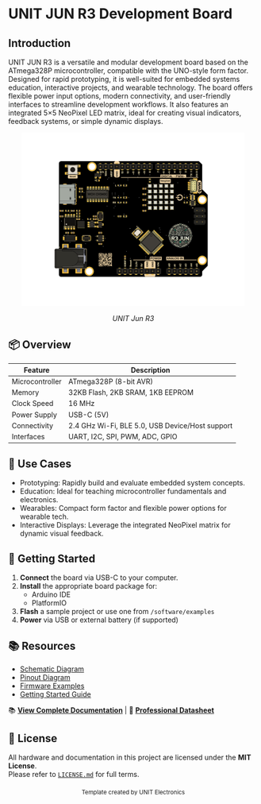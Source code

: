 
# UNIT JUN R3 Development Board 


## Introduction

UNIT JUN R3 is a versatile and modular development board based on the ATmega328P microcontroller, compatible with the UNO-style form factor. Designed for rapid prototyping, it is well-suited for embedded systems education, interactive projects, and wearable technology. The board offers flexible power input options, modern connectivity, and user-friendly interfaces to streamline development workflows. It also features an integrated 5×5 NeoPixel LED matrix, ideal for creating visual indicators, feedback systems, or simple dynamic displays.

<div align="center">
  <img src="hardware/resources/unit_top_v_0_0_1_ue0081_jun_r3.png" width="450px" alt="Development Board">
  <p><em>UNIT Jun R3</em></p>
</div>

## 📦 Overview

| Feature           | Description                                         |
|-------------------|-----------------------------------------------------|
| Microcontroller   | ATmega328P (8-bit AVR)                              |
| Memory            | 32KB Flash, 2KB SRAM, 1KB EEPROM                    |
| Clock Speed       | 16 MHz                                              |
| Power Supply      | USB-C (5V)            |
| Connectivity      | 2.4 GHz Wi-Fi, BLE 5.0, USB Device/Host support     |
| Interfaces        | UART, I2C, SPI, PWM, ADC, GPIO                      |



## 🧪 Use Cases

- Prototyping: Rapidly build and evaluate embedded system concepts.
- Education: Ideal for teaching microcontroller fundamentals and electronics.
- Wearables: Compact form factor and flexible power options for wearable tech.
- Interactive Displays: Leverage the integrated NeoPixel matrix for dynamic visual feedback.




## 🚀 Getting Started

1. **Connect** the board via USB-C to your computer.
2. **Install** the appropriate board package for:
   - Arduino IDE
   - PlatformIO
3. **Flash** a sample project or use one from `/software/examples`
4. **Power** via USB or external battery (if supported)


## 📚 Resources

- [Schematic Diagram](hardware/unit_sch_v_0_0_1_ue0081_Jun-R3.pdf)
- [Pinout Diagram](docs/pinout.png)
- [Firmware Examples](firmware/)
- [Getting Started Guide](docs/getting_started.md)

📚 **[View Complete Documentation](https://unit-electronics-mx.github.io/unit_jun_r3_development_board/)** | 📄 **[Professional Datasheet](https://unit-electronics-mx.github.io/unit_jun_r3_development_board/datasheet_professional.html)**


## 📝 License

All hardware and documentation in this project are licensed under the **MIT License**.  
Please refer to [`LICENSE.md`](LICENSE.md) for full terms.



<div align="center">
  <sub>Template created by UNIT Electronics</sub>
</div>
